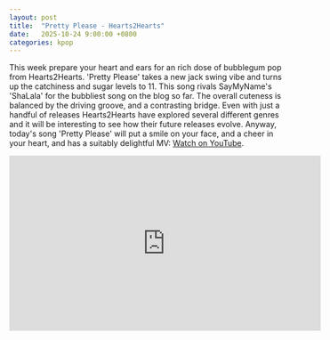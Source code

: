 ```yaml
---
layout: post
title:  "Pretty Please - Hearts2Hearts"
date:   2025-10-24 9:00:00 +0800
categories: kpop
---
```


This week prepare your heart and ears for an rich dose of bubblegum pop from Hearts2Hearts. 'Pretty Please' takes a new jack swing vibe and turns up the catchiness and sugar levels to 11. This song rivals SayMyName's 'ShaLala' for the bubbliest song on the blog so far. The overall cuteness is balanced by the driving groove, and a contrasting bridge. Even with just a handful of releases Hearts2Hearts have explored several different genres and it will be interesting to see how their future releases evolve. Anyway, today's song 'Pretty Please' will put a smile on your face, and a cheer in your heart, and has a suitably delightful MV: <a href="https://www.youtube.com/watch?v=ufwB9Uja_wM">Watch on YouTube</a>.

<iframe width="560" height="315" src="https://www.youtube.com/embed/ufwB9Uja_wM" title="YouTube video player" frameborder="0" allowfullscreen></iframe>
